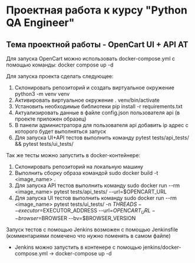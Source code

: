 # **Проектная работа к курсу "Python QA Engineer"**

## Тема проектной работы - OpenCart UI + API AT

Для запуска OpenCart можно использовать docker-compose.yml с помощью команды:
docker compose up -d

Для запуска проекта cделать следующее:

1. Склонировать репозиторий и создать виртуальное окружение python3 -m venv venv
2. Активировать виртуальное окружение . venv/bin/activate 
3. Установить необходимые библиотеки pip install -r requirements.txt
4. Актуализировать данные в файле config.json пользователя api (в проекте приложен образец)
5. В панели администратора для пользователя api добавить ip адрес с которого будет выполняться запуск 
6. Для запуска UI+API тестов выполнить команду pytest tests/api_tests/ && pytest tests/ui_tests/

Так же тесты можно запустить в docker-контейнере:
1. Склонировать репозиторий на локальную машину
2. Выполнить сборку образа командой sudo docker build -t <image_name> .
3. Для запуска API тестов выполнить команду sudo docker run --rm <image_name> pytest tests/api_tests/ --url=$OPENCART_URL
4. Для запуска UI тестов выполнить команду sudo docker run --rm <image_name> pytest tests/ui_tests/ -n $THREADS --executor=$EXECUTOR_ADDRESS --url=$OPENCART_URL --browser=$BROWSER --bv=$BROWSER_VERSION

Запуск тестов с помощью Jenkins возможен с помощью Jenkinsfile (комментариями помечено что нужно поменять в самом файле)
- Jenkins можно запустить в контенере с помощью jenkins/docker-compose.yml -> docker-compose up -d